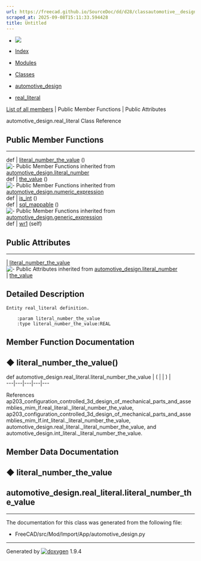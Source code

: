 ```yaml
---
url: https://freecad.github.io/SourceDoc/dd/d28/classautomotive__design_1_1real__literal.html
scraped_at: 2025-09-08T15:11:33.594428
title: Untitled
---
```


  * [ ![](https://www.freecad.org/svg/logo-freecad.svg) ](https://freecadweb.org "FreeCAD")
  * [Index](../../index.html "Index")
  * [Modules](../../modules.html "Modules list")
  * [Classes](../../annotated.html "Annotated list")

  * [automotive_design](../../d4/ddf/namespaceautomotive__design.html)
  * [real_literal](../../dd/d28/classautomotive__design_1_1real__literal.html)

[List of all members](../../d4/d3d/classautomotive__design_1_1real__literal-members.html) | Public Member Functions | Public Attributes

automotive_design.real_literal Class Reference

##  Public Member Functions  
  
---  
def | [literal_number_the_value](../../dd/d28/classautomotive__design_1_1real__literal.html#afafc6d8bb961aa189292324364db5ee9) ()  
![-](../../closed.png) Public Member Functions inherited from
[automotive_design.literal_number](../../da/dd8/classautomotive__design_1_1literal__number.html)  
def | [the_value](../../da/dd8/classautomotive__design_1_1literal__number.html#af5678a08c52fdeaee29f1e99d521083f) ()  
![-](../../closed.png) Public Member Functions inherited from
[automotive_design.numeric_expression](../../d9/da1/classautomotive__design_1_1numeric__expression.html)  
def | [is_int](../../d9/da1/classautomotive__design_1_1numeric__expression.html#a5062b264880cac65ac02a94eeabaeb90) ()  
def | [sql_mappable](../../d9/da1/classautomotive__design_1_1numeric__expression.html#add40993334c334d5a009ab0800a78d6e) ()  
![-](../../closed.png) Public Member Functions inherited from
[automotive_design.generic_expression](../../d3/d52/classautomotive__design_1_1generic__expression.html)  
def | [wr1](../../d3/d52/classautomotive__design_1_1generic__expression.html#aea35213a5e29cdc6cc6a201099976f3e) (self)  
  
##  Public Attributes  
  
---  
|
[literal_number_the_value](../../dd/d28/classautomotive__design_1_1real__literal.html#a3c3836dd1842abb8f9d03c3a95673f2a)  
![-](../../closed.png) Public Attributes inherited from
[automotive_design.literal_number](../../da/dd8/classautomotive__design_1_1literal__number.html)  
|
[the_value](../../da/dd8/classautomotive__design_1_1literal__number.html#a99516036952f44769e9bad6e49ddda6d)  
  
## Detailed Description

    
    
    Entity real_literal definition.
    
        :param literal_number_the_value
        :type literal_number_the_value:REAL

## Member Function Documentation

## ◆ literal_number_the_value()

def automotive_design.real_literal.literal_number_the_value  | ( | | ) |   
---|---|---|---|---  
  
References
ap203_configuration_controlled_3d_design_of_mechanical_parts_and_assemblies_mim_lf.real_literal._literal_number_the_value,
ap203_configuration_controlled_3d_design_of_mechanical_parts_and_assemblies_mim_lf.int_literal._literal_number_the_value,
automotive_design.real_literal._literal_number_the_value, and
automotive_design.int_literal._literal_number_the_value.

## Member Data Documentation

## ◆ literal_number_the_value

automotive_design.real_literal.literal_number_the_value  
---  
  
* * *

The documentation for this class was generated from the following file:

  * FreeCAD/src/Mod/Import/App/automotive_design.py

* * *

Generated by
[![doxygen](../../doxygen.svg)](https://www.doxygen.org/index.html) 1.9.4

